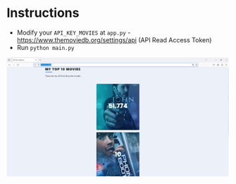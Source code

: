 # Instructions
- Modify your ``API_KEY_MOVIES`` at ``app.py`` - https://www.themoviedb.org/settings/api (API Read Access Token)
- Run ``python main.py``


![Preview](preview.png)